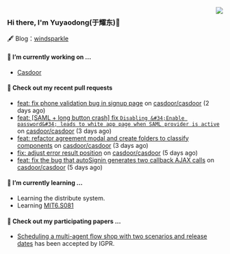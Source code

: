 <img align="right" src="https://github-readme-stats.vercel.app/api?username=leo220yuyaodog&show_icons=true&icon_color=805AD5&text_color=718096&bg_color=ffffff&hide_title=true" />

### Hi there, I'm Yuyaodong(于耀东)👋
🖋 Blog：[windsparkle](https://blog.windsparkle.top)
#### 🔭 I’m currently working on ...
- [Casdoor](https://github.com/casdoor)

#### 🔨 Check out my recent pull requests

- [feat: fix phone validation bug in signup page](https://github.com/casdoor/casdoor/pull/1693) on [casdoor/casdoor](https://github.com/casdoor/casdoor) (2 days ago)
- [feat: [SAML &#43; long button crash] fix `Disabling &#34;Enable password&#34; leads to white app page when SAML provider is active`](https://github.com/casdoor/casdoor/pull/1691) on [casdoor/casdoor](https://github.com/casdoor/casdoor) (3 days ago)
- [feat: refactor agreement modal and create folders to classify components](https://github.com/casdoor/casdoor/pull/1686) on [casdoor/casdoor](https://github.com/casdoor/casdoor) (3 days ago)
- [fix: adjust error result position](https://github.com/casdoor/casdoor/pull/1683) on [casdoor/casdoor](https://github.com/casdoor/casdoor) (5 days ago)
- [feat: fix the bug that autoSignin generates two callback AJAX calls](https://github.com/casdoor/casdoor/pull/1682) on [casdoor/casdoor](https://github.com/casdoor/casdoor) (5 days ago)

#### 🌱 I’m currently learning ...
- Learning the distribute system.
- Learning [MIT6.S081](https://pdos.csail.mit.edu/6.828/2021/schedule.html)

#### 📜 Check out my participating papers ...
- [Scheduling a multi-agent flow shop with two scenarios and release dates](https://www.tandfonline.com/doi/full/10.1080/00207543.2023.2188646) has been accepted by IGPR.

